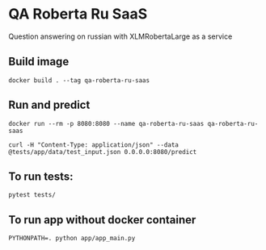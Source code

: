 # QA Roberta Ru SaaS
Question answering on russian with XLMRobertaLarge as a service

## Build image

```
docker build . --tag qa-roberta-ru-saas
```

## Run and predict
```
docker run --rm -p 8080:8080 --name qa-roberta-ru-saas qa-roberta-ru-saas

curl -H "Content-Type: application/json" --data @tests/app/data/test_input.json 0.0.0.0:8080/predict
```


## To run tests:
```
pytest tests/
```

## To run app without docker container
```
PYTHONPATH=. python app/app_main.py
```